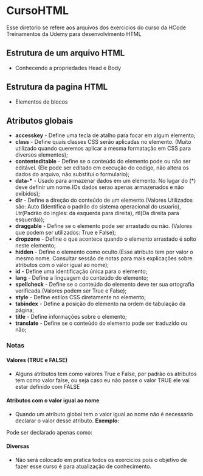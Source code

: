 # CursoHTML
Esse diretorio se refere aos arquivos dos exercicios do curso da HCode Treinamentos da Udemy para desenvolvimento HTML

## Estrutura de um arquivo HTML
- Conhecendo a propriedades Head e Body

## Estrutura da pagina HTML
- Elementos de blocos

## Atributos globais 
- **accesskey** - Define uma tecla de atalho para focar em algum elemento;
- **class** - Define quais classes CSS serão aplicadas no elemento. (Muito utilizado quando queremos aplicar a mesma formatação em CSS para diversos elementos);
- **contenteditable** - Define se o conteúdo do elemento pode ou não ser editável. (Ele pode ser editado em execução do codigo, não altera os dados do arquivo, não substitui o formulario);
- __data-*__ - Usado para armazenar dados em um elemento. No lugar do (*) deve definir um nome.(Os dados serao apenas armazenados e não exibidos);
- **dir** - Define a direção do conteúdo de um elemento.(Valores Utilizados são: Auto (Identifica o padrão do sistema operacional do usuario), Ltr(Padrão do ingles: da esquerda para direita), rtl(Da direita para esquerda));
- **draggable** - Define se o elemento pode ser arrastado ou não. (Valores que podem ser utilizados: True e False);
- **dropzone** - Define o que acontece quando o elemento arrastado é solto neste elemento;
- **hidden** - Define o elemento como oculto.(Esse atributo tem por valor o mesmo nome. Consultar sessão de notas para mais explicações sobre atributos com o valor igual ao nome);
- **id** - Define uma identificação única para o elemento;
- **lang** - Define a linguagem do conteúdo do elemento;
- **spellcheck** - Define se o conteúdo do elemento deve ter sua ortografia verificada.(Valores podem ser True e False);
- **style** - Define estilos CSS diretamente no elemento;
- **tabindex** - Define a posição do elemento na ordem de tabulação da página;
- **title** - Define informações sobre o elemento;
- **translate** - Define se o conteúdo do elemento pode ser traduzido ou não;


### Notas
#### Valores (TRUE e FALSE)
- Alguns atributos tem como valores True e False, por padrão os atributos tem como valor false, ou seja caso eu não passe o valor TRUE ele vai estar definido com FALSE

#### Atributos com o valor igual ao nome
- Quando um atributo global tem o valor igual ao nome não é necessario declarar o valor desse atributo.
**Exemplo:**
<div hidden="hidden">Div</div>
Pode ser declarado apenas como:
<div hidden>div</div>

#### Diversas
- Não será colocado em pratica todos os exercicios pois o objetivo de fazer esse curso é para atualização de conhecimento.